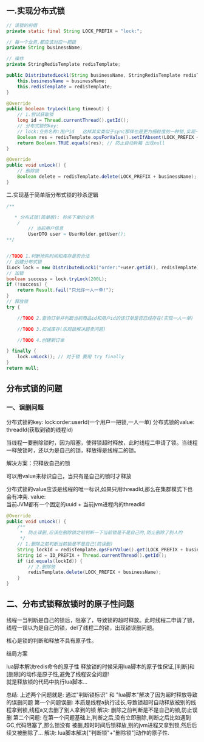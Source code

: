 

## 一.实现分布式锁




```java
// 该锁的前缀
private static final String LOCK_PREFIX = "lock:";

// 每一个业务,都应该对应一把锁
private String businessName;

// 操作
private StringRedisTemplate redisTemplate;

public DistributedLock1(String businessName, StringRedisTemplate redisTemplate) {
    this.businessName = businessName;
    this.redisTemplate = redisTemplate;
}

@Override
public boolean tryLock(Long timeout) {
    // 1.尝试获取锁
    long id = Thread.currentThread().getId();
    // 分布式锁的key:
    // lock:业务名称:用户id   这样其实类似于sync那样也是更为细粒度的一种锁,实现一人一单!
    Boolean res = redisTemplate.opsForValue().setIfAbsent(LOCK_PREFIX + businessName, id + "", timeout, TimeUnit.SECONDS);
    return Boolean.TRUE.equals(res); // 防止自动拆箱 出现null
}

@Override
public void unLock() {
    // 删除锁
    Boolean delete = redisTemplate.delete(LOCK_PREFIX + businessName); // 但是应该是who上的锁 谁解锁
}
```




二.实现基于简单版分布式锁的秒杀逻辑





```java
/**

   * 分布式锁(简单版): 秒杀下单的业务
	/
	    // 当前用户信息
	    UserDTO user = UserHolder.getUser();
**/


//TODO 1.判断抢购时间和库存是否合法
// 创建分布式锁
ILock lock = new DistributedLock1("order:"+user.getId(), redisTemplate);
// 加锁
boolean success = lock.tryLock(200L);
if (!success) {
    return Result.fail("只允许一人一单!");
}
// 释放锁
try {

    //TODO 2.查询订单并判断当前商品id和用户id的该订单是否已经存在(实现一人一单)

    //TODO 3.扣减库存(乐观锁解决超卖问题)

    //TODO 4.创建新订单

} finally {
    lock.unLock(); // 对于锁 要用 try finally
}
return null;
```

## 分布式锁的问题

### 一、误删问题



分布式锁的key: 		lock:order:userId(一个用户一把锁,一人一单)
分布式锁的value: 	threadId(获取到锁的线程Id)

当线程一要删除锁时，因为阻塞，使得锁超时释放，此时线程二申请了锁。当线程一释放锁时，还以为是自己的锁，释放得是线程二的锁。



解决方案：只释放自己的锁

可以用value来标识自己，当只有是自己的锁时才释放



分布式锁的value应该是线程的唯一标识,如果只用threadId,那么在集群模式下也会有冲突.
value:  
	当前JVM都有一个固定的uuid + 当前jvm进程内的threadId



```java
@Override
public void unLock() {
    /**
     *  防止误删,应该在删除锁之前判断一下当前锁是不是自己的,防止删除了别人的
     */
    // 1.删除之前判断当前锁是不是自己(防误删)
    String lockId = redisTemplate.opsForValue().get(LOCK_PREFIX + businessName);
    String id = ID_PREFIX + Thread.currentThread().getId();
    if (id.equals(lockId)) {
        // 2.删除锁
        redisTemplate.delete(LOCK_PREFIX + businessName);
    }
}
```



## 二、分布式锁释放锁时的原子性问题



线程一当判断是自己的锁后，阻塞了，导致锁的超时释放。此时线程二申请了锁，线程一误以为是自己的锁，del了线程二的锁，出现锁误删问题。



核心是锁的判断和释放不具有原子性。



结局方案

lua脚本解决redis命令的原子性
释放锁的时候采用lua脚本的原子性保证,[判断]和[删除]的动作是原子性,避免了线程安全问题!  
就是释放锁的代码中执行lua脚本...





总结:
上述两个问题就是: 通过"判断锁标识" 和 "lua脚本"解决了因为超时释放导致的误删问题
第一个问题误删:
			本质是线程a执行过长,导致锁超时自动释放被别的线程拿到锁,线程a又去删了别人拿到的锁
	解决:     删除之前判断是不是自己的锁,防止误删
第二个问题:
			在第一个问题基础上,判断之后,没有立即删除,判断之后比如遇到GC,代码阻塞了,那么锁没有
			被删,超时时间后锁释放,别的jvm进程又拿到锁,然后后续又被删除了...
	解决: 	lua脚本解决["判断锁"+"删除锁"]动作的原子性.
